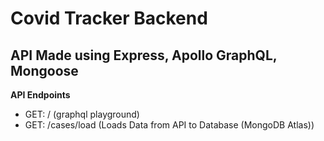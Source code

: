 # Covid Tracker Backend

## API Made using Express, Apollo GraphQL, Mongoose

**API Endpoints**

- GET: / (graphql playground)
- GET: /cases/load (Loads Data from API to Database (MongoDB Atlas))